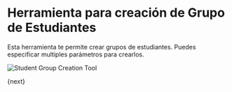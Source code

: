 # Herramienta para creación de Grupo de Estudiantes

Esta herramienta te permite crear grupos de estudiantes. Puedes especificar multiples parámetros para crearlos.


<img class="screenshot" alt="Student Group Creation Tool" src="/docs/assets/img/education/student/student-group-creation-tool.png">

{next}
